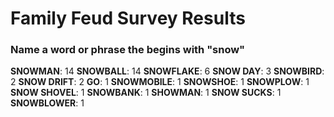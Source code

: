 # Family Feud Survey Results

### Name a word or phrase the begins with "snow"
**SNOWMAN**: 14
**SNOWBALL**: 14
**SNOWFLAKE**: 6
**SNOW DAY**: 3
**SNOWBIRD**: 2
**SNOW DRIFT**: 2
**GO**: 1
**SNOWMOBILE**: 1
**SNOWSHOE**: 1
**SNOWPLOW**: 1
**SNOW SHOVEL**: 1
**SNOWBANK**: 1
**SHOWMAN**: 1
**SNOW SUCKS**: 1
**SNOWBLOWER**: 1


